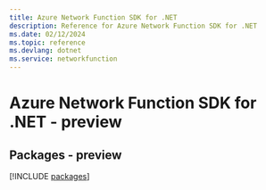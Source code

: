 ```yaml
---
title: Azure Network Function SDK for .NET
description: Reference for Azure Network Function SDK for .NET
ms.date: 02/12/2024
ms.topic: reference
ms.devlang: dotnet
ms.service: networkfunction
---
```

# Azure Network Function SDK for .NET - preview
## Packages - preview
[!INCLUDE [packages](network-function-index.md)]